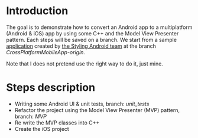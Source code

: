 # Introduction

The goal is to demonstrate how to convert an Android app to a multiplatform (Android & iOS) app by using some C++ and the Model View Presenter pattern. Each steps will be saved on a branch. We start from a sample [application](https://bitbucket.org/StylingAndroid/material.git) created by [the Styling Android team](https://blog.stylingandroid.com) at the branch *CrossPlatformMobileApp-origin*.

Note that I does not pretend use the right way to do it, just mine.


# Steps description

* Writing some Android UI & unit tests, branch: *unit_tests* 
* Refactor the project using the Model View Presenter (MVP) pattern, branch: *MVP*
* Re write the MVP classes into C++
* Create the iOS project
